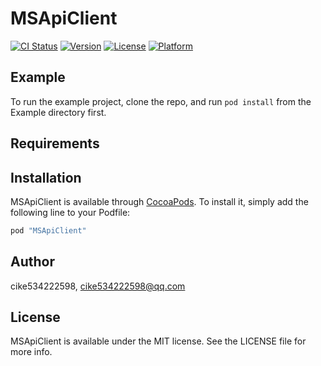 # MSApiClient

[![CI Status](http://img.shields.io/travis/cike534222598/MSApiClient.svg?style=flat)](https://travis-ci.org/cike534222598/MSApiClient)
[![Version](https://img.shields.io/cocoapods/v/MSApiClient.svg?style=flat)](http://cocoapods.org/pods/MSApiClient)
[![License](https://img.shields.io/cocoapods/l/MSApiClient.svg?style=flat)](http://cocoapods.org/pods/MSApiClient)
[![Platform](https://img.shields.io/cocoapods/p/MSApiClient.svg?style=flat)](http://cocoapods.org/pods/MSApiClient)

## Example

To run the example project, clone the repo, and run `pod install` from the Example directory first.

## Requirements

## Installation

MSApiClient is available through [CocoaPods](http://cocoapods.org). To install
it, simply add the following line to your Podfile:

```ruby
pod "MSApiClient"
```

## Author

cike534222598, cike534222598@qq.com

## License

MSApiClient is available under the MIT license. See the LICENSE file for more info.
